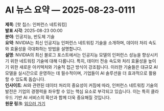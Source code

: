 # AI 뉴스 요약 — 2025-08-23-0111

**제목**: [핫 칩스: 인퍼런스 네트워킹]  
**발표 시각**: 2025-08-23 00:00  
**분야**: 인공지능, 반도체 기술  
**요약**: NVIDIA는 최신 인공지능 인퍼런스 네트워킹 기술을 소개하며, 데이터 처리 속도와 효율성을 극대화하는 방법을 설명합니다.  
**설명**: NVIDIA의 최신 블로그 포스트에서는 인공지능 모델의 인퍼런스 성능을 향상시키기 위한 네트워킹 기술에 대해 다룹니다. 특히, 데이터 전송 속도와 처리 효율성을 높이기 위한 새로운 아키텍처와 기술적 접근 방식이 강조됩니다. 이러한 기술들은 대규모 AI 모델을 실시간으로 운영하는 데 필수적이며, 기업들이 AI 솔루션을 더 효과적으로 활용할 수 있도록 돕습니다.  
**인사이트**: AI와 관련된 데이터 처리의 중요성이 커짐에 따라, 인퍼런스 네트워킹 기술의 발전은 기업의 경쟁력을 좌우할 수 있는 핵심 요소로 부각되고 있습니다. 이는 특히 클라우드 기반 AI 서비스의 확산과 함께 더욱 중요해질 것입니다.  
**원문 링크**: [읽으러 가기](https://blogs.nvidia.com/blog/hot-chips-inference-networking/)